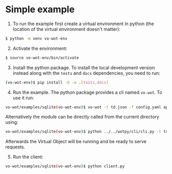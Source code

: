 # Simple example
1. To run the example first create a virtual environment in python (the location of the virtual environment doesn't matter):
```bash
$ python -m venv vo-wot-env
```

2. Activate the environment:
```bash
$ source vo-wot-env/bin/activate
```

3. Install the python package. To install the local development version instead along with the `tests` and `docs` dependencies, you need to run:
```bash
(vo-wot-env)$ pip install -U -e .[tests,docs]
```

4. Run the example. The python package provides a cli named `vo-wot`. To use it run:
```bash
vo-wot/examples/sqlite(vo-wot-env)$ vo-wot -t td.json -f config.yaml app.py
```

Alternatively the module can be directly called from the current directory using:
```bash
vo-wot/examples/sqlite(vo-wot-env)$ python ../../wotpy/cli/cli.py -t td.json -f config.yaml app.py
```
Afterwards the Virtual Object will be running and be ready to serve requests.

5. Run the client:
```bash
vo-wot/examples/sqlite(vo-wot-env)$ python client.py
```
